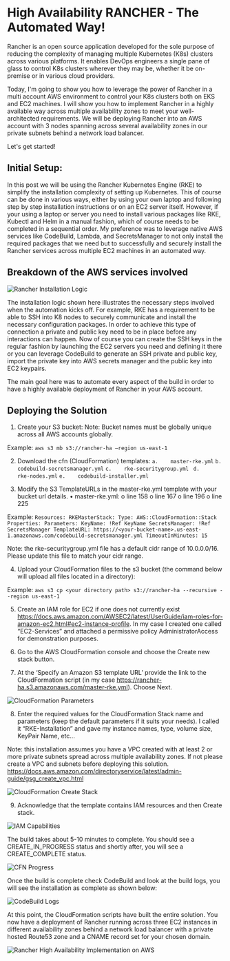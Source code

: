 # High Availability RANCHER - The Automated Way!

Rancher is an open source application developed for the sole purpose of reducing the complexity of managing multiple Kubernetes (K8s) clusters across various platforms. It enables DevOps engineers a single pane of glass to control K8s clusters wherever they may be, whether it be on-premise or in various cloud providers.

Today, I'm going to show you how to leverage the power of Rancher in a multi account AWS environment to control your K8s clusters both on EKS and EC2 machines. I will show you how to implement Rancher in a highly available way across multiple availability zones to meet your well-architected requirements. We will be deploying Rancher into an AWS account with 3 nodes spanning across several availability zones in our private subnets behind a network load balancer.

Let's get started!

## Initial Setup:

In this post we will be using the Rancher Kubernetes Engine (RKE) to simplify the installation complexity of setting up Kubernetes. This of course can be done in various ways, either by using your own laptop and following step by step installation instructions or on an EC2 server itself. However, if your using a laptop or server you need to install various packages like RKE, Kubectl and Helm in a manual fashion, which of course needs to be completed in a sequential order. My preference was to leverage native AWS services like CodeBuild, Lambda, and SecretsManager to not only install the required packages that we need but to successfully and securely install the Rancher services across multiple EC2 machines in an automated way. 

## Breakdown of the AWS services involved

![Rancher Installation Logic](./rke-installation-logic.png)

The installation logic shown here illustrates the necessary steps involved when the automation kicks off. For example, RKE has a requirement to be able to SSH into K8 nodes to securely communicate and install the necessary configuration packages. In order to achieve this type of connection a private and public key need to be in place before any interactions can happen. Now of course you can create the SSH keys in the regular fashion by launching the EC2 servers you need and defining it there or you can leverage CodeBuild to generate an SSH private and public key, import the private key into AWS secrets manager and the public key into EC2 keypairs.

The main goal here was to automate every aspect of the build in order to have a highly available deployment of Rancher in your AWS account.

## Deploying the Solution

1) Create your S3 bucket: Note: Bucket names must be globally unique across all AWS accounts globally.

Example:
`aws s3 mb s3://rancher-ha –region us-east-1`

2) Download the cfn (CloudFormation) templates:
 `a.	master-rke.yml`
 `b.	codebuild-secretsmanager.yml`
 `c.	rke-securitygroup.yml`
` d.	rke-nodes.yml`
 `e.	codebuild-installer.yml`

3) Modify the S3 TemplateURLs in the master-rke.yml template with your bucket url details.
 •	master-rke.yml:
 o	line 158
 o	line 167
 o	line 196
 o	line 225
 
 Example:
`Resources:
  RKEMasterStack:
    Type: AWS::CloudFormation::Stack
    Properties:
      Parameters:
        KeyName: !Ref KeyName
        SecretsManager: !Ref SecretsManager
      TemplateURL: https://<your-bucket-name>.us-east-1.amazonaws.com/codebuild-secretsmanager.yml
      TimeoutInMinutes: 15`

Note: the rke-securitygroup.yml file has a default cidr range of 10.0.0.0/16. Please update this file to match your cidr range.

4) Upload your CloudFormation files to the s3 bucket (the command below will upload all files located in a directory):

Example:
`aws s3 cp <your directory path> s3://rancher-ha --recursive --region us-east-1`

5) Create an IAM role for EC2 if one does not currently exist https://docs.aws.amazon.com/AWSEC2/latest/UserGuide/iam-roles-for-amazon-ec2.html#ec2-instance-profile. In my case I created one called “EC2-Services” and attached a permissive policy AdministratorAccess for demonstration purposes.

6) Go to the AWS CloudFormation console and choose the Create new stack button.

7) At the ‘Specify an Amazon S3 template URL’ provide the link to the CloudFormation script (in my case https://rancher-ha.s3.amazonaws.com/master-rke.yml). Choose Next.

![CloudFormation Parameters](./cfn-parameters.png)

8) Enter the required values for the CloudFormation Stack name and parameters (keep the default parameters if it suits your needs). I called it “RKE-Installation” and gave my instance names, type, volume size, KeyPair Name, etc… 

Note: this installation assumes you have a VPC created with at least 2 or more private subnets spread across multiple availability zones. If not please create a VPC and subnets before deploying this solution. https://docs.aws.amazon.com/directoryservice/latest/admin-guide/gsg_create_vpc.html

![CloudFormation Create Stack](./cfn-details.png)

9) Acknowledge that the template contains IAM resources and then Create stack.

![IAM Capabilities](./iam-capabilities.png)

The build takes about 5-10 minutes to complete. You should see a CREATE_IN_PROGRESS status and shortly after, you will see a CREATE_COMPLETE status.

![CFN Progress](./cfn-progress.png)

Once the build is complete check CodeBuild and look at the build logs, you will see the installation as complete as shown below:

![CodeBuild Logs](./codebuild-buildlogs.png)

At this point, the CloudFormation scripts have built the entire solution. You now have a deployment of Rancher running across three EC2 instances in different availability zones behind a network load balancer with a private hosted Route53 zone and a CNAME record set for your chosen domain.

![Rancher High Availability Implementation on AWS](./RancherHA.png)
